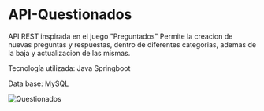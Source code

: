 # API-Questionados
API REST inspirada en el juego "Preguntados"
Permite la creacion de nuevas preguntas y respuestas, dentro de diferentes categorias, ademas de la baja y actualizacion de las mismas.

Tecnología utilizada: Java Springboot

Data base: MySQL

![Questionados](https://user-images.githubusercontent.com/79877306/139927086-3a6d432c-e65e-496d-8000-bba7d452a8e2.PNG)
